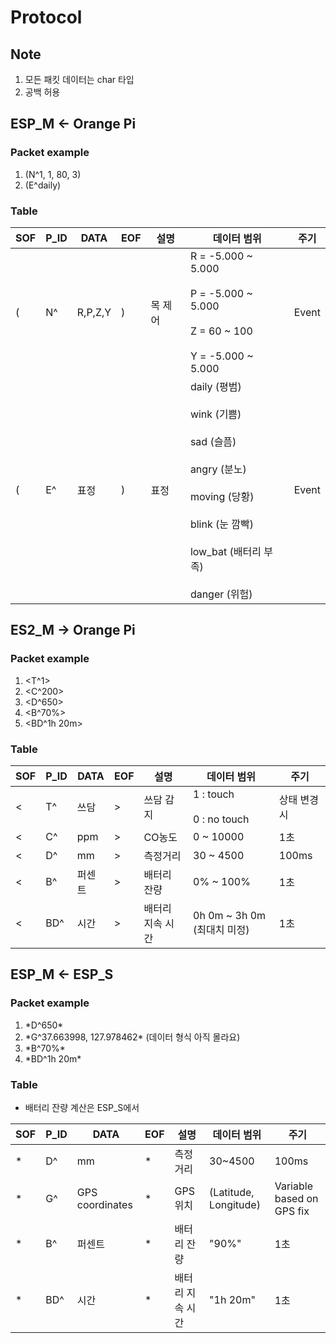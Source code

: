 # Protocol

## Note
1. 모든 패킷 데이터는 char 타입
2. 공백 허용

## ESP_M  ← Orange Pi

### Packet example
1. (N^1, 1, 80, 3)
2. (E^daily)

### Table
| SOF | P_ID | DATA      | EOF | 설명      | 데이터 범위                | 주기  |
|-----|------|-----------|-----|-----------|----------------------------------|-------|
| (   | N^    | R,P,Z,Y   | )   | 목 제어   | R = -5.000 ~ 5.000 <br></br> P = -5.000 ~ 5.000 <br></br> Z = 60 ~ 100 <br></br> Y = -5.000 ~ 5.000 | Event |
| (   | E^    | 표정 | )   | 표정  | daily (평범) <br></br> wink (기쁨) <br></br> sad (슬픔) <br></br> angry (분노) <br></br> moving (당황) <br></br> blink (눈 깜빡) <br></br> low_bat (배터리 부족) <br></br> danger (위험) | Event |

## ES2_M → Orange Pi

### Packet example 
1. \<T^1\>
2. \<C^200\>
3. \<D^650\>
4. \<B^70%\>
5. \<BD^1h 20m\>

### Table
| SOF | P_ID | DATA            | EOF | 설명        | 데이터 범위 | 주기  |
|-----|------|-----------------|-----|-------------|------------------|-------|
| <   | T^    | 쓰담            | >   | 쓰담 감지   | 1 : touch <br></br> 0 : no touch | 상태 변경 시 |
| <   | C^    | ppm             | >   | CO농도      | 0 ~ 10000          | 1초   |
| <   | D^    | mm              | >   | 측정거리    | 30 ~ 4500          | 100ms |
| <   | B^    | 퍼센트 | >   | 배터리 잔량 | 0% ~ 100% | 1초   |
| <   | BD^    | 시간 | >   | 배터리 지속 시간 | 0h 0m ~ 3h 0m (최대치 미정) | 1초   |

## ESP_M ← ESP_S

### Packet example 
1. \*D^650\*
2. \*G^37.663998, 127.978462\* (데이터 형식 아직 몰라요)
3. \*B^70%\*
4. \*BD^1h 20m\*


### Table 
- 배터리 잔량 계산은 ESP_S에서

| SOF | P_ID | DATA | EOF | 설명 | 데이터 범위 | 주기 |
|-----|------|------|-----|------|------------------|------|
| *   | D^    | mm   | *   | 측정 거리 | 30~4500 | 100ms |
| *   | G^    | GPS coordinates | * | GPS 위치 | (Latitude, Longitude) | Variable based on GPS fix |
| *   | B^    | 퍼센트   | *   | 배터리 잔량 | "90%" | 1초 |
| *   | BD^   | 시간   | *   | 배터리 지속 시간 | "1h 20m" | 1초 |
